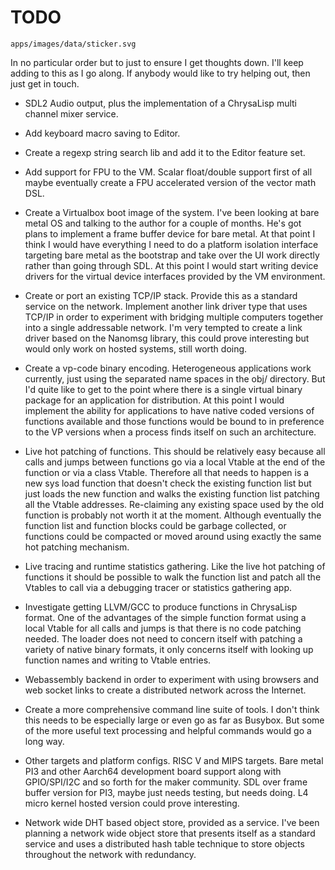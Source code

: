 # TODO

```image
apps/images/data/sticker.svg
```

In no particular order but to just to ensure I get thoughts down. I'll keep
adding to this as I go along. If anybody would like to try helping out, then
just get in touch.

* SDL2 Audio output, plus the implementation of a ChrysaLisp multi channel
mixer service.

* Add keyboard macro saving to Editor.

* Create a regexp string search lib and add it to the Editor feature set.

* Add support for FPU to the VM. Scalar float/double support first of all maybe
eventually create a FPU accelerated version of the vector math DSL.

* Create a Virtualbox boot image of the system. I've been looking at bare metal
OS and talking to the author for a couple of months. He's got plans to
implement a frame buffer device for bare metal. At that point I think I would
have everything I need to do a platform isolation interface targeting bare
metal as the bootstrap and take over the UI work directly rather than going
through SDL. At this point I would start writing device drivers for the virtual
device interfaces provided by the VM environment.

* Create or port an existing TCP/IP stack. Provide this as a standard service
on the network. Implement another link driver type that uses TCP/IP in order to
experiment with bridging multiple computers together into a single addressable
network. I'm very tempted to create a link driver based on the Nanomsg library,
this could prove interesting but would only work on hosted systems, still worth
doing.

* Create a vp-code binary encoding. Heterogeneous applications work currently,
just using the separated name spaces in the obj/ directory. But I'd quite like
to get to the point where there is a single virtual binary package for an
application for distribution. At this point I would implement the ability for
applications to have native coded versions of functions available and those
functions would be bound to in preference to the VP versions when a process
finds itself on such an architecture.

* Live hot patching of functions. This should be relatively easy because all
calls and jumps between functions go via a local Vtable at the end of the
function or via a class Vtable. Therefore all that needs to happen is a new sys
load function that doesn't check the existing function list but just loads the
new function and walks the existing function list patching all the Vtable
addresses. Re-claiming any existing space used by the old function is probably
not worth it at the moment. Although eventually the function list and function
blocks could be garbage collected, or functions could be compacted or moved
around using exactly the same hot patching mechanism.

* Live tracing and runtime statistics gathering. Like the live hot patching of
functions it should be possible to walk the function list and patch all the
Vtables to call via a debugging tracer or statistics gathering app.

* Investigate getting LLVM/GCC to produce functions in ChrysaLisp format. One
of the advantages of the simple function format using a local Vtable for all
calls and jumps is that there is no code patching needed. The loader does not
need to concern itself with patching a variety of native binary formats, it
only concerns itself with looking up function names and writing to Vtable
entries.

* Webassembly backend in order to experiment with using browsers and web socket
links to create a distributed network across the Internet.

* Create a more comprehensive command line suite of tools. I don't think this
needs to be especially large or even go as far as Busybox. But some of the more
useful text processing and helpful commands would go a long way.

* Other targets and platform configs. RISC V and MIPS targets. Bare metal PI3
and other Aarch64 development board support along with GPIO/SPI/I2C and so
forth for the maker community. SDL over frame buffer version for PI3, maybe
just needs testing, but needs doing. L4 micro kernel hosted version could prove
interesting.

* Network wide DHT based object store, provided as a service. I've been
planning a network wide object store that presents itself as a standard service
and uses a distributed hash table technique to store objects throughout the
network with redundancy.
